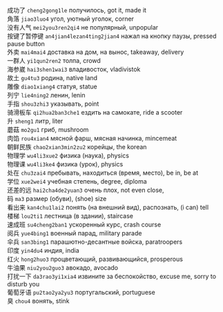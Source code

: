 成功了 `cheng2gong1le` получилось, got it, made it\
角落 `jiao3luo4` угол, уютный уголок, corner\
没有人气 `mei2you3ren2qi4` не популярный, unpopular\
按键了暂停键 `an4jian4lezan4ting2jian4` нажал на кнопку паузы, pressed pause button\
外卖 `mai4mai4` доставка на дом, на вынос, takeaway, delivery\
一群人 `yi1qun2ren2` толпа, crowd\
海参崴 `hai3shen1wai3` владивосток, vladivistok\
故土 `gu4tu3` родина, native land\
雕像 `diao1xiang4` статуя, statue\
列宁 `lie4ning2` ленин, lenin\
手指 `shou3zhi3` указывать, point\
骑滑板车 `qi2hua2ban3che1` ездить на самокате, ride a scooter\
升 `sheng1` литр, liter\
蘑菇 `mo2gu1` гриб, mushroom\
肉馅 `rou4xian4` мясной фарш, мясная начинка, mincemeat\
朝鲜民族 `chao2xian3min2zu2` корейцы, the korean\
物理学 `wu4li3xue2` физика (наука), physics\
物理课 `wu4li3ke4` физика (урок), physics\
处在 `chu3zai4` пребывать, находиться (время, место), be in, be at\
学位 `xue2wei4` учебная степень, degree, diploma\
还差的远 `hai2cha4de2yuan3` очень плох, not even close,\
码 `ma3` размер (обуви), (shoe) size\
看出来 `kan4chu1lai2` понять (на внешний вид), распознать, (i can) tell\
楼梯 `lou2ti1` лестница (в здании), staircase\
速成班 `su4cheng2ban1` ускоренный курс, crash course\
阅兵 `yue4bing1` военный парад, military parade\
伞兵 `san3bing1` парашютно-десантные войска, paratroopers\
印度 `yin4du4` индия, india\
红火 `hong2huo3` процветающий, развивающийся, prosperous\
牛油果 `niu2you2guo3` авокадо, avocado\
打扰一下 `da3rao3yi1xia4` извините за беспокойство, excuse me, sorry to disturb you\
葡萄牙语 `pu2tao2ya2yu3` португальский, portuguese\
臭 `chou4` вонять, stink
